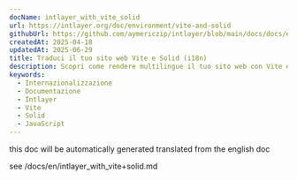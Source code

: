 ```yaml
---
docName: intlayer_with_vite_solid
url: https://intlayer.org/doc/environment/vite-and-solid
githubUrl: https://github.com/aymericzip/intlayer/blob/main/docs/docs/en/intlayer_with_vite+solid.md
createdAt: 2025-04-18
updatedAt: 2025-06-29
title: Traduci il tuo sito web Vite e Solid (i18n)
description: Scopri come rendere multilingue il tuo sito web con Vite e Solid. Segui la documentazione per internazionalizzarlo (i18n) e tradurlo.
keywords:
  - Internazionalizzazione
  - Documentazione
  - Intlayer
  - Vite
  - Solid
  - JavaScript
---
```


this doc will be automatically generated translated from the english doc

see /docs/en/intlayer_with_vite+solid.md
